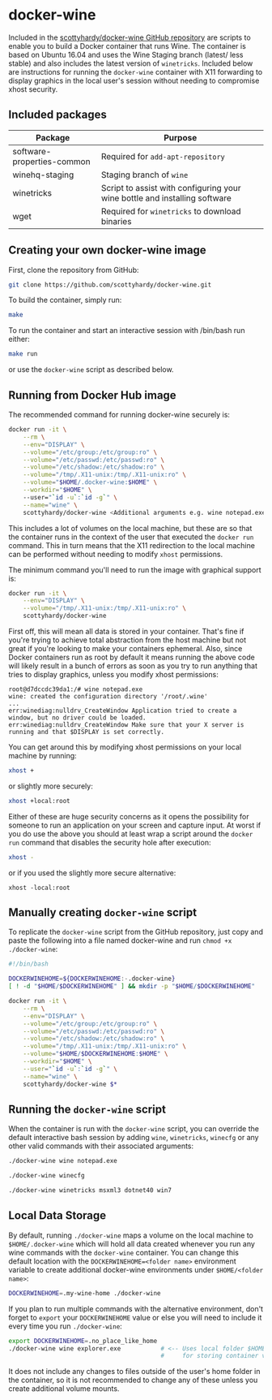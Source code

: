 docker-wine
===========

Included in the [scottyhardy/docker-wine GitHub repository](https://github.com/scottyhardy/docker-wine) 
are scripts to enable you to build a Docker container that runs Wine. The 
container is based on Ubuntu 16.04 and uses the Wine Staging branch (latest/
less stable) and also includes the latest version of `winetricks`. Included 
below are instructions for running the `docker-wine` container with X11 
forwarding to display graphics in the local user's session without needing to 
compromise xhost security.

Included packages
-----------------
| Package                    | Purpose                                        |
| -------------------------- | ---------------------------------------------- |
| software-properties-common | Required for `add-apt-repository`              |
| winehq-staging             | Staging branch of `wine`                       |
| winetricks                 | Script to assist with configuring your wine bottle and installing software |
| wget                       | Required for `winetricks` to download binaries |

Creating your own docker-wine image
-----------------------------------
First, clone the repository from GitHub:
```bash
git clone https://github.com/scottyhardy/docker-wine.git
```

To build the container, simply run:
```bash
make
```

To run the container and start an interactive session with /bin/bash run either:
```bash
make run
```
or use the `docker-wine` script as described below.

Running from Docker Hub image
-----------------------------
The recommended command for running docker-wine securely is:
```bash
docker run -it \
    --rm \
    --env="DISPLAY" \
    --volume="/etc/group:/etc/group:ro" \
    --volume="/etc/passwd:/etc/passwd:ro" \
    --volume="/etc/shadow:/etc/shadow:ro" \
    --volume="/tmp/.X11-unix:/tmp/.X11-unix:ro" \
    --volume="$HOME/.docker-wine:$HOME" \
    --workdir="$HOME" \ 
    --user="`id -u`:`id -g`" \
    --name="wine" \
    scottyhardy/docker-wine <Additional arguments e.g. wine notepad.exe>
```
This includes a lot of volumes on the local machine, but these are so that the 
container runs in the context of the user that executed the `docker run` 
command.  This in turn means that the X11 redirection to the local machine can 
be performed without needing to modify `xhost` permissions.

The minimum command you'll need to run the image with graphical support is:
```bash
docker run -it \
    --env="DISPLAY" \
    --volume="/tmp/.X11-unix:/tmp/.X11-unix:ro" \
    scottyhardy/docker-wine
```
First off, this will mean all data is stored in your container.  That's fine if 
you're trying to achieve total abstraction from the host machine but not great 
if you're looking to make your containers ephemeral.
Also, since Docker containers run as root by default it means running the above
code will likely result in a bunch of errors as soon as you try to run anything 
that tries to display graphics, unless you modify xhost permissions:
```
root@d7dccdc39da1:/# wine notepad.exe
wine: created the configuration directory '/root/.wine'
...
err:winediag:nulldrv_CreateWindow Application tried to create a window, but no driver could be loaded.
err:winediag:nulldrv_CreateWindow Make sure that your X server is running and that $DISPLAY is set correctly.
```
You can get around this by modifying xhost permissions on your local machine by running:
```bash
xhost +
```
or slightly more securely:
```bash
xhost +local:root
```
Either of these are huge security concerns as it opens the possibility for 
someone to run an application on your screen and capture input.  At worst if 
you do use the above you should at least wrap a script around the `docker run` 
command that disables the security hole after execution:
```bash
xhost -
```
or if you used the slightly more secure alternative:
```
xhost -local:root
```

Manually creating `docker-wine` script
--------------------------------------
To replicate the `docker-wine` script from the GitHub repository, just copy and paste 
the following into a file named docker-wine and run `chmod +x ./docker-wine`:
```bash
#!/bin/bash

DOCKERWINEHOME=${DOCKERWINEHOME:-.docker-wine}
[ ! -d "$HOME/$DOCKERWINEHOME" ] && mkdir -p "$HOME/$DOCKERWINEHOME"

docker run -it \
    --rm \
    --env="DISPLAY" \
    --volume="/etc/group:/etc/group:ro" \
    --volume="/etc/passwd:/etc/passwd:ro" \
    --volume="/etc/shadow:/etc/shadow:ro" \
    --volume="/tmp/.X11-unix:/tmp/.X11-unix:ro" \
    --volume="$HOME/$DOCKERWINEHOME:$HOME" \
    --workdir="$HOME" \
    --user="`id -u`:`id -g`" \
    --name="wine" \
    scottyhardy/docker-wine $*
```

Running the `docker-wine` script
--------------------------------
When the container is run with the `docker-wine` script, you can override the 
default interactive bash session by adding `wine`, `winetricks`, `winecfg` or 
any other valid commands with their associated arguments:
```bash
./docker-wine wine notepad.exe
```
```bash
./docker-wine winecfg
```
```bash
./docker-wine winetricks msxml3 dotnet40 win7
```

Local Data Storage
------------------
By default, running `./docker-wine` maps a volume on the local machine to 
`$HOME/.docker-wine` which will hold all data created whenever you run any wine 
commands with the `docker-wine` container.  You can change this default 
location with the `DOCKERWINEHOME=<folder name>` environment variable to create 
additional docker-wine environments under `$HOME/<folder name>`:
```bash
DOCKERWINEHOME=.my-wine-home ./docker-wine
```
If you plan to run multiple commands with the alternative environment, don't 
forget to `export` your `DOCKERWINEHOME` value or else you will need to include 
it every time you run `./docker-wine`:
```bash
export DOCKERWINEHOME=.no_place_like_home
./docker-wine wine explorer.exe           # <-- Uses local folder $HOME/.no_place_like_home
                                          #     for storing container volume
```
It does not include any changes to files outside of the user's home folder in 
the container, so it is not recommended to change any of these unless you 
create additional volume mounts. 
